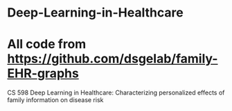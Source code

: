 # Deep-Learning-in-Healthcare
# All code from https://github.com/dsgelab/family-EHR-graphs
CS 598 Deep Learning in Healthcare: Characterizing personalized effects of family information on disease risk
